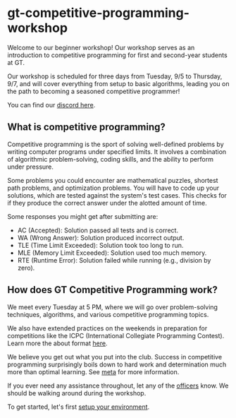 # gt-competitive-programming-workshop

Welcome to our beginner workshop! Our workshop serves as an introduction to competitive programming for first and second-year students at GT.

Our workshop is scheduled for three days from Tuesday, 9/5 to Thursday, 9/7, and will cover everything from setup to basic algorithms, leading you on the path to becoming a seasoned competitive programmer!

You can find our [discord here](https://discord.gg/QYR3XDgda7).

## What is competitive programming?

Competitive programming is the sport of solving well-defined problems by writing computer programs under specified limits. It involves a combination of algorithmic problem-solving, coding skills, and the ability to perform under pressure. 

Some problems you could encounter are mathematical puzzles, shortest path problems, and optimization problems. You will have to code up your solutions, which are tested against the system's test cases. This checks for if they produce the correct answer under the alotted amount of time.

Some responses you might get after submitting are:

- AC (Accepted): Solution passed all tests and is correct.
- WA (Wrong Answer): Solution produced incorrect output.
- TLE (Time Limit Exceeded): Solution took too long to run.
- MLE (Memory Limit Exceeded): Solution used too much memory.
- RTE (Runtime Error): Solution failed while running (e.g., division by zero).


## How does GT Competitive Programming work?

We meet every Tuesday at 5 PM, where we will go over problem-solving techniques, algorithms, and various competitive programming topics.

We also have extended practices on the weekends in preparation for competitions like the ICPC (International Collegiate Programming Contest). Learn more the about format [here](./appendix/format.md).

We believe you get out what you put into the club. Success in competitive programming surprisingly boils down to hard work and determination  much more than optimal learning. See [meta](./meta.md) for more information.

If you ever need any assistance throughout, let any of the [officers](./appendix/officers.md) know. We should be walking around during the workshop.

To get started, let's first [setup your environment](./1_setup.md).
